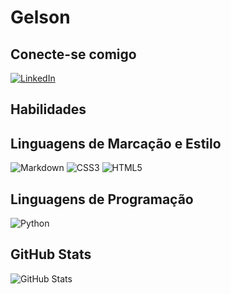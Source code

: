 # Gelson
## Conecte-se comigo
[![LinkedIn](https://img.shields.io/badge/LinkedIn-000?style=for-the-badge&logo=linkedin&logoColor=0E76A8)](https://www.linkedin.com/in/gelsonsantannadev/)
## Habilidades
## Linguagens de Marcação e Estilo
![Markdown](https://img.shields.io/badge/Markdown-000?style=for-the-badge&logo=markdown)
![CSS3](https://img.shields.io/badge/CSS3-000?style=for-the-badge&logo=css3&logoColor=264CE4) ![HTML5](https://img.shields.io/badge/HTML5-000?style=for-the-badge&logo=html5) 

## Linguagens de Programação
![Python](https://img.shields.io/badge/Python-000?style=for-the-badge&logo=python)


## GitHub Stats
![GitHub Stats](https://github-readme-stats.vercel.app/api?username=GelsonSantAnna&theme=transparent&bg_color=000&border_color=30A3DC&show_icons=true&icon_color=30A3DC&title&text_color=FFF&hide_title=true&hide=stars)      